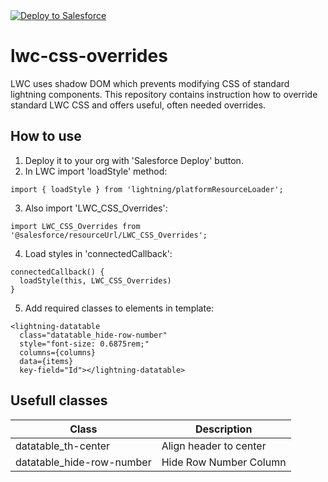 <a href="https://githubsfdeploy.herokuapp.com">
  <img alt="Deploy to Salesforce"
       src="https://raw.githubusercontent.com/afawcett/githubsfdeploy/master/deploy.png">
</a>

# lwc-css-overrides
LWC uses shadow DOM which prevents modifying CSS of standard lightning components. This repository contains instruction how to override standard LWC CSS and offers useful, often needed overrides.

## How to use
1. Deploy it to your org with 'Salesforce Deploy' button.
2. In LWC import 'loadStyle' method:
```
import { loadStyle } from 'lightning/platformResourceLoader';
```

3. Also import 'LWC_CSS_Overrides': 
```
import LWC_CSS_Overrides from '@salesforce/resourceUrl/LWC_CSS_Overrides';
```

4. Load styles in 'connectedCallback':
```
connectedCallback() {
  loadStyle(this, LWC_CSS_Overrides)
}
```

5. Add required classes to elements in template:
```
<lightning-datatable
  class="datatable_hide-row-number"
  style="font-size: 0.6875rem;"
  columns={columns}
  data={items}
  key-field="Id"></lightning-datatable>
```

## Usefull classes
| Class         | Description   |
| ------------- | ------------- |
| datatable_th-center       | Align header to center  |
| datatable_hide-row-number | Hide Row Number Column  |
